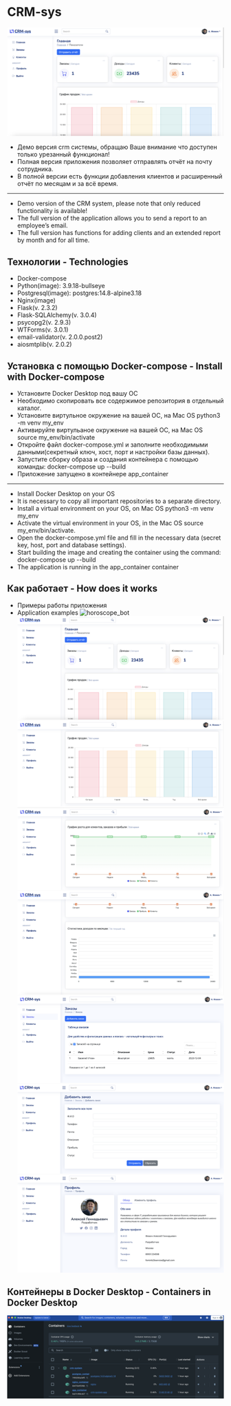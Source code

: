  # CRM-sys
 ![horoscope_bot](https://github.com/Alexey777F/crm-sys/blob/main/crm2.png)
 * Демо версия crm системы, обращаю Ваше внимание что доступен только урезанный функционал!
 * Полная версия приложения позволяет отправлять отчёт на почту сотрудника.
 * В полной версии есть функции добавления клиентов и расширенный отчёт по месяцам и за всё время.
 ___
 * Demo version of the CRM system, please note that only reduced functionality is available!
 * The full version of the application allows you to send a report to an employee’s email.
 * The full version has functions for adding clients and an extended report by month and for all time.
   
## Технологии - Technologies
 * Docker-compose
 * Python(image): 3.9.18-bullseye
 * Postgresql(image): postgres:14.8-alpine3.18
 * Nginx(image)
 * Flask(v. 2.3.2)
 * Flask-SQLAlchemy(v. 3.0.4)
 * psycopg2(v. 2.9.3)
 * WTForms(v. 3.0.1)
 * email-validator(v. 2.0.0.post2)
 * aiosmtplib(v. 2.0.2)
 
## Установка с помощью Docker-compose - Install with Docker-compose
 * Установите Docker Desktop под вашу ОС
 * Необходимо скопировать все содержимое репозитория в отдельный каталог.
 * Установите виртульное окружение на вашей ОС, на Mac OS python3 -m venv my_env
 * Активируйте виртульаное окружение на вашей ОС, на Mac OS source my_env/bin/activate
 * Откройте файл docker-compose.yml и заполните необходимыми данными(секретный ключ, хост, порт и настройки базы данных).
 * Запустите сборку образа и создания контейнера с помощью команды: docker-compose up --build
 * Приложение запущено в контейнере app_container 
 ___
 * Install Docker Desktop on your OS
 * It is necessary to copy all important repositories to a separate directory.
 * Install a virtual environment on your OS, on Mac OS python3 -m venv my_env
 * Activate the virtual environment in your OS, in the Mac OS source my_env/bin/activate.
 * Open the docker-compose.yml file and fill in the necessary data (secret key, host, port and database settings).
 * Start building the image and creating the container using the command: docker-compose up --build
 * The application is running in the app_container container
   
## Как работает - How does it works
  * Примеры работы приложения
  * Application examples
  ![horoscope_bot](https://github.com/Alexey777F/crm-sys/blob/main/crm1.png)
  ![horoscope_bot](https://github.com/Alexey777F/crm-sys/blob/main/crm2.png)
  ![horoscope_bot](https://github.com/Alexey777F/crm-sys/blob/main/crm3.png)
  ![horoscope_bot](https://github.com/Alexey777F/crm-sys/blob/main/crm4.png)
  ![horoscope_bot](https://github.com/Alexey777F/crm-sys/blob/main/crm5.png)
  ![horoscope_bot](https://github.com/Alexey777F/crm-sys/blob/main/crm6.png)
  ![horoscope_bot](https://github.com/Alexey777F/crm-sys/blob/main/crm7.png)
  ![horoscope_bot](https://github.com/Alexey777F/crm-sys/blob/main/crm8.png)

## Контейнеры в Docker Desktop - Containers in Docker Desktop
  ![horoscope_bot](https://github.com/Alexey777F/crm-sys/blob/main/crm9.png)

